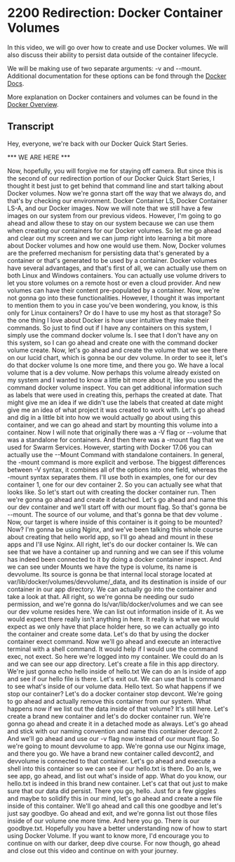 # 2200 Redirection: Docker Container Volumes

In this video, we will go over how to create and use Docker volumes. We will also discuss their ability to persist data outside of the container lifecycle.

We will be making use of two separate arguments: -v and --mount. Additional documentation for these options can be fond through the [Docker Docs](https://docs.docker.com/storage/volumes/).

More explanation on Docker containers and volumes can be found in the [Docker Overview](https://docs.docker.com/engine/docker-overview/).

## Transcript

Hey, everyone, we're back with our Docker Quick Start Series. 

*** WE ARE HERE ***

Now, hopefully, you will forgive me for staying off camera. But since this is the second of our redirection portion of our Docker Quick Start Series, I thought it best just to get behind that command line and start talking about Docker volumes. Now we're gonna start off the way that we always do, and that's by checking our environment. Docker Container LS, Docker Container LS-A, and our Docker images. Now we will note that we still have a few images on our system from our previous videos. However, I'm going to go ahead and allow these to stay on our system because we can use them when creating our containers for our Docker volumes. So let me go ahead and clear out my screen and we can jump right into learning a bit more about Docker volumes and how one would use them. Now, Docker volumes are the preferred mechanism for persisting data that's generated by a container or that's generated to be used by a container. Docker volumes have several advantages, and that's first of all, we can actually use them on both Linux and Windows containers. You can actually use volume drivers to let you store volumes on a remote host or even a cloud provider. And new volumes can have their content pre-populated by a container. Now, we're not gonna go into these functionalities. However, I thought it was important to mention them to you in case you've been wondering, you know, is this only for Linux containers? Or do I have to use my host as that storage? So the one thing I love about Docker is how user intuitive they make their commands. So just to find out if I have any containers on this system, I simply use the command docker volume ls. I see that I don't have any on this system, so I can go ahead and create one with the command docker volume create. Now, let's go ahead and create the volume that we see there on our lucid chart, which is gonna be our dev volume. In order to see it, let's do that docker volume ls one more time, and there you go. We have a local volume that is a dev volume. Now perhaps this volume already existed on my system and I wanted to know a little bit more about it, like you used the command docker volume inspect. You can get additional information such as labels that were used in creating this, perhaps the created at date. That might give me an idea if we didn't use the labels that created at date might give me an idea of what project it was created to work with. Let's go ahead and dig in a little bit into how we would actually go about using this container, and we can go ahead and start by mounting this volume into a container. Now I will note that originally there was a -V flag or --volume that was a standalone for containers. And then there was a -mount flag that we used for Swarm Services. However, starting with Docker 17.06 you can actually use the --Mount Command with standalone containers. In general, the -mount command is more explicit and verbose. The biggest differences between -V syntax, it combines all of the options into one field, whereas the -mount syntax separates them. I'll use both in examples, one for our dev container 1, one for our dev container 2. So you can actually see what that looks like. So let's start out with creating the docker container run. Then we're gonna go ahead and create it detached. Let's go ahead and name this our dev container and we'll start off with our mount flag. So that's gonna be --mount. The source of our volume, and that's gonna be that dev volume . Now, our target is where inside of this container is it going to be mounted? Now? I'm gonna be using Nginx, and we've been talking this whole course about creating that hello world app, so I'll go ahead and mount in these apps and I'll use Nginx. All right, let's do our docker container ls. We can see that we have a container up and running and we can see if this volume has indeed been connected to it by doing a docker container inspect. And we can see under Mounts we have the type is volume, its name is devvolume. Its source is gonna be that internal local storage located at var/lib/docker/volumes/devvolume/_data, and its destination is inside of our container in our app directory. We can actually go into the container and take a look at that. All right, so we're gonna be needing our sudo permission, and we're gonna do ls/var/lib/docker/volumes and we can see our dev volume resides here. We can list out information inside of it. As we would expect there really isn't anything in here. It really is what we would expect as we only have that place holder here, so we can actually go into the container and create some data. Let's do that by using the docker container exect command. Now we'll go ahead and execute an interactive terminal with a shell command. It would help if I would use the command exec, not exect. So here we're logged into my container. We could do an ls and we can see our app directory. Let's create a file in this app directory. We're just gonna echo hello inside of hello.txt We can do an ls inside of app and see if our  hello file is there. Let's exit out. We can use that ls command to see what's inside of our volume data. Hello text. So what happens if we stop our container? Let's do a docker container stop devcont. We're going to go ahead and actually remove this container from our system. What happens now if we list out the data inside of that volume? It's still here. Let's create a brand new container and let's do docker container run. We're gonna go ahead and create it in a detached mode as always. Let's go ahead and stick with our naming convention and name this container devcont 2. And we'll go ahead and use our -v flag now instead of our mount flag. So we're going to mount devvolume to app. We're gonna use our Nginx image, and there you go. We have a brand new container called devcont2, and devvolume is connected to that container. Let's go ahead and execute a shell into this container so we can see if our hello.txt is there. Do an ls, we see app, go ahead, and list out what's inside of app. What do you know, our hello.txt is indeed in this brand new container. Let's cat that out just to make sure that our data did persist. There you go, hello. Just for a few giggles and maybe to solidify this in our mind, let's go ahead and create a new file inside of this container. We'll go ahead and call this one goodbye and let's just say goodbye. Go ahead and exit, and we're gonna list out those files inside of our volume one more time. And here you go. There is our goodbye.txt. Hopefully you have a better understanding now of how to start using Docker Volume. If you want to know more, I'd encourage you to continue on with our darker, deep dive course. For now though, go ahead and close out this video and continue on with your journey.
